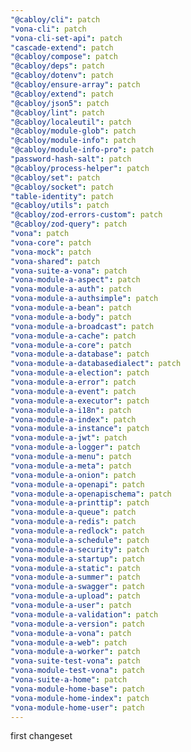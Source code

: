 ```yaml
---
"@cabloy/cli": patch
"vona-cli": patch
"vona-cli-set-api": patch
"cascade-extend": patch
"@cabloy/compose": patch
"@cabloy/deps": patch
"@cabloy/dotenv": patch
"@cabloy/ensure-array": patch
"@cabloy/extend": patch
"@cabloy/json5": patch
"@cabloy/lint": patch
"@cabloy/localeutil": patch
"@cabloy/module-glob": patch
"@cabloy/module-info": patch
"@cabloy/module-info-pro": patch
"password-hash-salt": patch
"@cabloy/process-helper": patch
"@cabloy/set": patch
"@cabloy/socket": patch
"table-identity": patch
"@cabloy/utils": patch
"@cabloy/zod-errors-custom": patch
"@cabloy/zod-query": patch
"vona": patch
"vona-core": patch
"vona-mock": patch
"vona-shared": patch
"vona-suite-a-vona": patch
"vona-module-a-aspect": patch
"vona-module-a-auth": patch
"vona-module-a-authsimple": patch
"vona-module-a-bean": patch
"vona-module-a-body": patch
"vona-module-a-broadcast": patch
"vona-module-a-cache": patch
"vona-module-a-core": patch
"vona-module-a-database": patch
"vona-module-a-databasedialect": patch
"vona-module-a-election": patch
"vona-module-a-error": patch
"vona-module-a-event": patch
"vona-module-a-executor": patch
"vona-module-a-i18n": patch
"vona-module-a-index": patch
"vona-module-a-instance": patch
"vona-module-a-jwt": patch
"vona-module-a-logger": patch
"vona-module-a-menu": patch
"vona-module-a-meta": patch
"vona-module-a-onion": patch
"vona-module-a-openapi": patch
"vona-module-a-openapischema": patch
"vona-module-a-printtip": patch
"vona-module-a-queue": patch
"vona-module-a-redis": patch
"vona-module-a-redlock": patch
"vona-module-a-schedule": patch
"vona-module-a-security": patch
"vona-module-a-startup": patch
"vona-module-a-static": patch
"vona-module-a-summer": patch
"vona-module-a-swagger": patch
"vona-module-a-upload": patch
"vona-module-a-user": patch
"vona-module-a-validation": patch
"vona-module-a-version": patch
"vona-module-a-vona": patch
"vona-module-a-web": patch
"vona-module-a-worker": patch
"vona-suite-test-vona": patch
"vona-module-test-vona": patch
"vona-suite-a-home": patch
"vona-module-home-base": patch
"vona-module-home-index": patch
"vona-module-home-user": patch
---
```


first changeset
